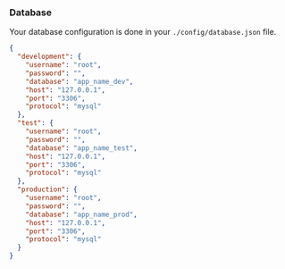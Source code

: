 ### Database

Your database configuration is done in your `./config/database.json` file.

```json
{
  "development": {
    "username": "root",
    "password": "",
    "database": "app_name_dev",
    "host": "127.0.0.1",
    "port": "3306",
    "protocol": "mysql"
  },
  "test": {
    "username": "root",
    "password": "",
    "database": "app_name_test",
    "host": "127.0.0.1",
    "port": "3306",
    "protocol": "mysql"
  },
  "production": {
    "username": "root",
    "password": "",
    "database": "app_name_prod",
    "host": "127.0.0.1",
    "port": "3306",
    "protocol": "mysql"
  }
}
```